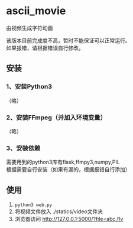 # ascii_movie
由视频生成字符动画

该版本目前完成度不高，暂时不能保证可以正常运行。  
如果报错，请根据错误自行修改。

## 安装
### 1、安装Python3
（略）
### 2、安装FFmpeg（并加入环境变量）
（略）
### 3、安装依赖
需要用到的python3库有flask,ffmpy3,numpy,PIL  
根据需要自行安装（如果有漏的，根据报错自行添加）


## 使用
1. ```python3 web.py```  
2. 将视频文件放入 ./statics/video文件夹  
3. 浏览器访问 http://127.0.0.1:5000/?file=abc.flv

